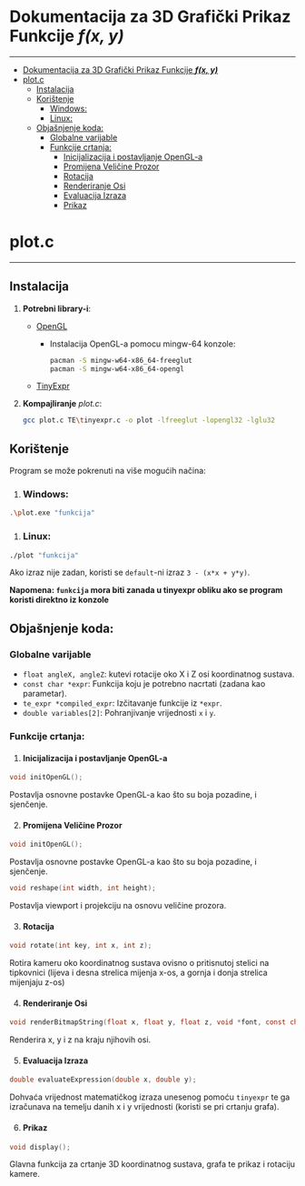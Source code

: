 # Dokumentacija za  3D Grafički Prikaz Funkcije ***f(x, y)***

----

- [Dokumentacija za  3D Grafički Prikaz Funkcije ***f(x, y)***](#dokumentacija-za--3d-grafi-ki-prikaz-funkcije----f-x--y----)
- [plot.c](#plotc)
  * [Instalacija](#instalacija)
  * [Korištenje](#kori-tenje)
    + [Windows:](#windows-)
    + [Linux:](#linux-)
  * [Objašnjenje koda:](#obja-njenje-koda-)
    + [Globalne varijable](#globalne-varijable)
    + [Funkcije crtanja:](#funkcije-crtanja-)
      - [Inicijalizacija i postavljanje OpenGL-a](#inicijalizacija-i-postavljanje-opengl-a)
      - [Promijena Veličine Prozor](#promijena-veli-ine-prozor)
      - [Rotacija](#rotacija)
      - [Renderiranje Osi](#renderiranje-osi)
      - [Evaluacija Izraza](#evaluacija-izraza)
      - [Prikaz](#prikaz)

# plot.c

----

## Instalacija

1. **Potrebni library-i**:
   
    - [OpenGL](https://www.mingw-w64.org/downloads/)
    
      - Instalacija OpenGL-a pomocu mingw-64 konzole:
    
        ```bash
        pacman -S mingw-w64-x86_64-freeglut
        pacman -S mingw-w64-x86_64-opengl
        ```
    
    - [TinyExpr](https://github.com/codeplea/tinyexpr)
    
2. **Kompajliranje** *plot.c*:
   
    ```sh
    gcc plot.c TE\tinyexpr.c -o plot -lfreeglut -lopengl32 -lglu32
    ```

## Korištenje

Program se može pokrenuti na više mogućih načina: 

1. ### Windows:

```sh
.\plot.exe "funkcija"
```

1. ### Linux:

```sh
./plot "funkcija"
```

Ako izraz nije zadan, koristi se `default`-ni izraz `3 - (x*x + y*y)`.

**Napomena: `funkcija` mora biti zanada u tinyexpr obliku ako se program koristi direktno iz konzole**



## Objašnjenje koda:

### Globalne varijable

- `float angleX, angleZ`: kutevi rotacije oko X i Z osi koordinatnog sustava.
- `const char *expr`: Funkcija koju je potrebno nacrtati (zadana kao parametar).
- `te_expr *compiled_expr`: Izčitavanje funkcije iz `*expr`.
- `double variables[2]`: Pohranjivanje vrijednosti `x` i `y`.

### Funkcije crtanja:

1. #### Inicijalizacija i postavljanje OpenGL-a

```c
void initOpenGL();
```

Postavlja osnovne postavke OpenGL-a kao što su boja pozadine, i sjenčenje.

2. #### Promijena Veličine Prozor

```c
void initOpenGL();
```

Postavlja osnovne postavke OpenGL-a kao što su boja pozadine, i sjenčenje.

```c
void reshape(int width, int height);
```
Postavlja viewport i projekciju na osnovu veličine prozora.

3. #### Rotacija

```c
void rotate(int key, int x, int z);
```
Rotira kameru oko koordinatnog sustava ovisno o pritisnutoj stelici na tipkovnici (lijeva i desna strelica mijenja x-os, a gornja i donja strelica mijenjaju z-os)

4. #### Renderiranje Osi

```c
void renderBitmapString(float x, float y, float z, void *font, const char *string);
```
Renderira x, y i z na kraju njihovih osi.

5. #### Evaluacija Izraza

```c
double evaluateExpression(double x, double y);
```
Dohvaća vrijednost matematičkog izraza unesenog pomoću `tinyexpr` te ga izračunava na temelju danih x i y vrijednosti (koristi se pri crtanju grafa).

6. #### Prikaz

```c
void display();
```
Glavna funkcija za crtanje 3D koordinatnog sustava, grafa te prikaz i rotaciju kamere.
